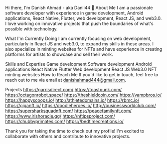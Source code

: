 Hi there, I'm Danish Ahmad - aka Danii44 👋
About Me
I am a passionate software developer with experience in game development, Android applications, React Native, Flutter, web development, React JS, and web3.0. I love working on innovative projects that push the boundaries of what's possible with technology.

What I'm Currently Doing
I am currently focusing on web development, particularly in React JS and web3.0, to expand my skills in these areas. I also specialize in minting websites for NFTs and have experience in creating platforms for artists to showcase and sell their work.

Skills and Expertise
Game development
Software development
Android applications
React Native
Flutter
Web development
React JS
Web3.0
NFT minting websites
How to Reach Me
If you'd like to get in touch, feel free to reach out to me via email at danishahmad444@gmail.com.

Projects
https://garrisdirect.com/
https://toastpunk.com/
https://octagonrobot.space/
https://theshieldcoin.com/
https://vampbros.io/
https://happyscoops.io/
http://athletedomains.io/
https://rbmc.io/
https://giganft.io/
https://doodleheroes.io/
http://businessworldclub.com/
https://supersharksquadnft.com/
https://peacefamilynft.com/
https://www.irishoracle.gg/
https://nftipsproject.com/
https://chubbyprimates.com/
https://bedtimecreations.io/

Thank you for taking the time to check out my profile! I'm excited to collaborate with others and contribute to innovative projects.

<!---
Danii44/Danii44 is a ✨ special ✨ repository because its `README.md` (this file) appears on your GitHub profile.
You can click the Preview link to take a look at your changes.
--->

